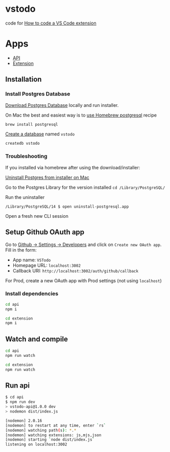 # vstodo

code for [How to code a VS Code extension](https://www.youtube.com/watch?v=a5DX5pQ9p5M&t)

# Apps

- [API](api/Readme.md)
- [Extension](extension/Readme.md)

## Installation

### Install Postgres Database

[Download Postgres Database](https://www.postgresql.org/download/) locally and run installer.

On Mac the best and easiest way is to [use Homebrew postgresql](https://formulae.brew.sh/formula/postgresql) recipe

`brew install postgresql`

[Create a database](https://www.postgresql.org/docs/current/manage-ag-createdb.html) named `vstodo`

```bash
createdb vstodo
```

### Troubleshooting

If you installed via homebrew after using the download/installer:

[Uninstall Postgres from installer on Mac](https://www.enterprisedb.com/docs/supported-open-source/postgresql/installer/05_uninstalling_postgresql/#uninstalling-postgresql-on-mac)

Go to the Postgres Library for the version installed `cd /Library/PostgreSQL/`

Run the uninstaller

`/Library/PostgreSQL/14 $ open uninstall-postgresql.app`

Open a fresh new CLI session

## Setup Github OAuth app

Go to [Github -> Settings -> Developers](github.com/settings/developers) and click on `Create new OAuth app`. Fill in the form:

- App name: `VSTodo`
- Homepage URL: `localhost:3002`
- Callback URI: `http://localhost:3002/auth/github/callback`

For Prod, create a new OAuth app with Prod settings (not using `localhost`)

### Install dependencies

```bash
cd api
npm i
```

```bash
cd extension
npm i
```

## Watch and compile

```bash
cd api
npm run watch
```

```bash
cd extension
npm run watch
```

## Run api

```bash
$ cd api
$ npm run dev
> vstodo-api@1.0.0 dev
> nodemon dist/index.js

[nodemon] 2.0.16
[nodemon] to restart at any time, enter `rs`
[nodemon] watching path(s): *.*
[nodemon] watching extensions: js,mjs,json
[nodemon] starting `node dist/index.js`
listening on localhost:3002
```
